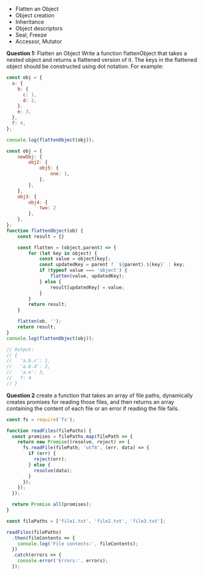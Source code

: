   - Flatten an Object
  - Object creation
  - Inheritance
  - Object descriptors
  - Seal, Freeze
  - Accessor, Mutator
  
**Question 1:**
Flatten an Object
Write a function flattenObject that takes a nested object and returns a flattened version of it. 
The keys in the flattened object should be constructed using dot notation. 
For example:

```js
const obj = {
  a: {
    b: {
      c: 1,
      d: 2,
    },
    e: 3,
  },
  f: 4,
};

console.log(flattenObject(obj));

const obj = {
    newObj: {
        obj2: {
            obj5: {
                one: 1,
            },
        },
    },
    obj3: {
        obj4: {
            two: 2
        },
    },
};
function flattenObject(ob) {
    const result = {}

    const flatten = (object,parent) => {
        for (let key in object) {
            const value = object[key];
            const updatedKey = parent ? `${parent}.${key}` : key;
            if (typeof value === 'object') {
                flatten(value, updatedKey);
            } else {
                result[updatedKey] = value;
            }
        }
        return result;
    }

    flatten(ob, '');
    return result;
}
console.log(flattenObject(obj));

// Output:
// {
//   'a.b.c': 1,
//   'a.b.d': 2,
//   'a.e': 3,
//   f: 4
// }
```
**Question 2**
create a function that takes an array of file paths, dynamically creates promises for reading those files, and then returns an array containing the content of each file or an error if reading the file fails.

```js
const fs = require('fs');

function readFiles(filePaths) {
  const promises = filePaths.map(filePath => {
    return new Promise((resolve, reject) => {
      fs.readFile(filePath, 'utf8', (err, data) => {
        if (err) {
          reject(err);
        } else {
          resolve(data);
        }
      });
    });
  });

  return Promise.all(promises);
}

const filePaths = ['file1.txt', 'file2.txt', 'file3.txt'];

readFiles(filePaths)
  .then(fileContents => {
    console.log('File contents:', fileContents);
  })
  .catch(errors => {
    console.error('Errors:', errors);
  });
```
